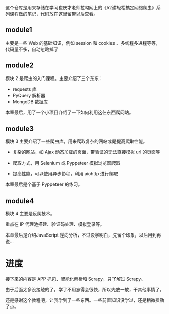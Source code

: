 这个仓库是用来存储在学习崔庆才老师拉勾网上的《52讲轻松搞定网络爬虫》系列课程做的笔记，代码放在这里留带以后查看。

## module1

主要是一些 Web 的基础知识，例如 session 和 cookies 、多线程多进程等等，代码量不多，自动忽略掉了


## module2

模块 2 是爬虫的入门课程。主要介绍了三个东东：

* requests 库
* PyQuery 解析器
* MongoDB 数据库

本章最后，用了一个小项目介绍了一下如何利用这仨东西爬网站。


## module3

模块 3 主要介绍了一些爬虫库，用来爬取复杂的网站或是提高爬取性能。

* 复杂的网站，如 Ajax 动态加载的页面，带验证的无法直接模拟 url 的页面等

* 爬取方式，用 Selenium 或 Pyppeteer 模拟浏览器爬取
* 提高性能，可以使用异步协程，利用 aiohttp 进行爬取

本章最后是个基于 Pyppeteer 的练习。

## module4

模块 4 主要是反爬技术。

重点在 IP 代理池搭建、验证码处理、模拟登录等。

本章最后是介绍JavaScript 逆向分析，不过没学明白，先留个印象，以后用到再说...

# 进度

接下来的内容是 APP 抓包、智能化解析和 Scrapy，只了解过 Scrapy。

由于后面太多没接触的了，学了不用忘得会很快，所以先放一放，干其他事情了。

还是感谢这个教程吧，让我学到了一些东西。一些前置知识没学过，还是稍微费劲了点。

